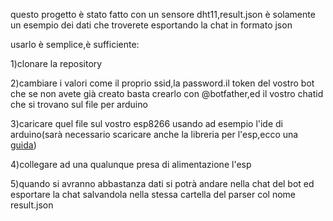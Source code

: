 questo progetto è stato fatto con un sensore dht11,result.json è solamente un esempio dei dati che troverete esportando la chat in formato json 


usarlo è semplice,è sufficiente:

1)clonare la repository

2)cambiare i valori come il proprio ssid,la password.il token del vostro bot che se non avete già creato basta crearlo con @botfather,ed il vostro chatid che si trovano sul file per arduino

3)caricare quel file sul vostro esp8266 usando ad esempio l'ide di arduino(sarà necessario scaricare anche la libreria per l'esp,ecco una [guida]( https://randomnerdtutorials.com/how-to-install-esp8266-board-arduino-ide/))

4)collegare ad una qualunque presa di alimentazione l'esp 

5)quando si avranno abbastanza dati si potrà andare nella chat del bot ed esportare la chat salvandola nella stessa cartella del parser col nome result.json
